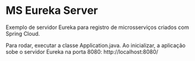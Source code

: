 # MS Eureka Server

Exemplo de servidor Eureka para registro de microsserviços criados com Spring Cloud.

Para rodar, executar a classe Application.java. Ao inicializar, a aplicação sobe o servidor Eureka na porta 8080: http://localhost:8080/
